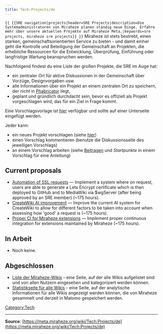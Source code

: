 ```yaml
---
title: Tech:Projects/de
---
```


 `{{ {{SRE navigation|projects|header=SRE Projects|description=Die Systemadministratoren von Miraheze planen ständig neue Dinge. Erfahre mehr über unsere aktuellen Projekte auf Miraheze Meta.|keywords=sre projects, miraheze sre projects}} }}`
Miraheze ist stets bestrebt, einen starken, gemeinschaftsorientierten Service zu bieten - und damit einher geht die Kontrolle und Beteiligung der Gemeinschaft an Projekten, die erhebliche Ressourcen für die Entwicklung, Überprüfung, Einführung oder langfristige Wartung beanspruchen werden.

Nachfolgend findest du eine Liste der großen Projekte, die SRE im Auge hat:
* ein zentraler Ort für aktive Diskussionen in der Gemeinschaft über Vorzüge, Designvorgaben usw.
* alle Informationen über ein Projekt an einem zentralen Ort zu speichern, der nicht in [Phabricator](https://meta.miraheze.org/wiki/Phabricator) liegt,
* geplant und gründlich durchdacht sein, bevor es offiziell als Projekt vorgeschlagen wird, das für ein Ziel in Frage kommt.

Eine Vorschlagsvorlage ist [hier](https://meta.miraheze.org/wiki//Vorlage) verfügbar und sollte auf einer Unterseite eingefügt werden.

Jeder kann:
* ein neues Projekt vorschlagen (siehe [hier](https://meta.miraheze.org/wiki//Vorlage))
* einen Vorschlag kommentieren (benutze die Diskussionsseite des jeweiligen Vorschlags)
* an einem Vorschlag arbeiten (siehe [Beitragen](https://meta.miraheze.org/wiki/Beitragen) und *Startpunkte* in einem Vorschlag für eine Anleitung)

## Current proposals 

* [Automation of SSL requests](https://meta.miraheze.org/wiki//Automation_of_SSL_requests) — Implement a system where on request, users are able to generate a Lets Encrypt certificate which is then deployed to GitHub and to MediaWiki via $wgServer (after being approved by an SRE member) (~175 hours).
* [CreateWiki AI improvement](https://meta.miraheze.org/wiki//CreateWiki_AI_improvement) — Improve the current AI system for CreateWiki to allow for different factors to be taken into account when assessing how 'good' a request is (~175 hours).
* [Proper CI for Miraheze extensions](https://meta.miraheze.org/wiki//Proper_CI_for_Miraheze_extensions) — Implement proper continuous integration for extensions maintained by Miraheze (~175 hours).

## In Arbeit 

* Noch keine.

## Abgeschlossen 

* [Liste der Miraheze-Wikis](https://meta.miraheze.org/wiki//Miraheze_Wiki_List) - eine Seite, auf der alle Wikis aufgelistet sind und von allen Nutzern eingesehen und kategorisiert werden können.
* [Statistikseite für alle Wikis](https://meta.miraheze.org/wiki//Wiki_Statistics_Special_Page) - eine Seite, auf der analytische Informationen für alle Wikis angezeigt werden können, die von Miraheze gesammelt und derzeit in Matomo gespeichert werden.

[Category:Tech](https://meta.miraheze.org/wiki/Category:Tech)

----
**Source**: [https://meta.miraheze.org/wiki/Tech:Projects/de](https://meta.miraheze.org/wiki/Tech:Projects/de)